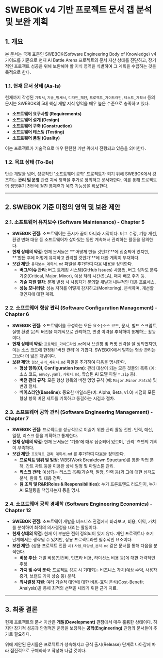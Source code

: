 # SWEBOK v4 기반 프로젝트 문서 갭 분석 및 보완 계획

## 1. 개요

본 문서는 국제 표준인 SWEBOK(Software Engineering Body of Knowledge) v4 가이드를 기준으로 현재 AI Battle Arena 프로젝트의 문서 자산 상태를 진단하고, 장기적인 프로젝트 성공을 위해 보완해야 할 지식 영역을 식별하여 그 계획을 수립하는 것을 목적으로 한다.

### 1.1. 현재 문서 상태 (As-Is)

현재까지 작성된 `기획서`, `기술_명세서`, `디자인_패턴`, `프로젝트_가이드라인`, `테스트_계획서` 등의 문서는 SWEBOK의 5대 핵심 개발 지식 영역을 매우 높은 수준으로 충족하고 있다.

-   **소프트웨어 요구사항 (Requirements)**
-   **소프트웨어 설계 (Design)**
-   **소프트웨어 구축 (Construction)**
-   **소프트웨어 테스팅 (Testing)**
-   **소프트웨어 품질 (Quality)**

이는 프로젝트가 기술적으로 매우 탄탄한 기반 위에서 진행되고 있음을 의미한다.

### 1.2. 목표 상태 (To-Be)

단순 개발을 넘어, 성공적인 '소프트웨어 공학' 프로젝트가 되기 위해 SWEBOK에서 강조하는 **관리 및 운영** 관련 지식 영역을 추가로 정의하고 문서화한다. 이를 통해 프로젝트의 생명주기 전반에 걸친 통제력과 예측 가능성을 확보한다.

---

## 2. SWEBOK 기준 미정의 영역 및 보완 제안

### 2.1. 소프트웨어 유지보수 (Software Maintenance) - Chapter 5

-   **SWEBOK 관점**: 소프트웨어는 출시가 끝이 아니라 시작이다. 버그 수정, 기능 개선, 환경 변화 대응 등 소프트웨어가 살아있는 동안 계속해서 관리하는 활동을 정의한다.
-   **현재 상태의 약점**: 현재 문서들은 **'어떻게 만들 것인가'**에 집중되어 있지만, **'만든 후에 어떻게 유지하고 관리할 것인가'**에 대한 계획이 부재하다.
-   **보완 제안**: `유지보수_계획서.md` 파일을 추가하여 다음 내용을 정의한다.
    -   **버그/이슈 관리**: 버그 트래킹 시스템(GitHub Issues) 사용법, 버그 심각도 분류 기준(Critical, Major, Minor), 예상 처리 시간(SLA), 패치 배포 주기 등.
    -   **기술 지원 절차**: 문제 발생 시 사용자가 문의할 채널과 내부적인 대응 프로세스.
    -   **성능 모니터링**: 성능 저하를 어떻게 감지하고(Monitoring), 분석하며, 개선할 것인지에 대한 계획.

### 2.2. 소프트웨어 형상 관리 (Software Configuration Management) - Chapter 6

-   **SWEBOK 관점**: 소프트웨어를 구성하는 모든 요소(소스 코드, 문서, 빌드 스크립트, 실행 환경 등)의 버전을 체계적으로 관리하고, 변경 이력을 추적하여 통제하는 활동이다.
-   **현재 상태의 약점**: `프로젝트_가이드라인.md`에서 브랜칭 및 커밋 전략을 잘 정의했지만, 이는 소스 코드에 한정된 '버전 관리'에 가깝다. SWEBOK에서 말하는 형상 관리는 그보다 더 넓은 개념이다.
-   **보완 제안**: `형상_관리_계획서.md` 파일을 추가하여 다음을 명시한다.
    -   **형상 항목(CI, Configuration Item)**: 관리 대상이 되는 모든 것들의 목록 (예: 소스 코드, `envoy.yaml`, `기획서.md`, 학습된 AI 모델 파일 `*.zip` 등).
    -   **버전 관리 규칙**: 모든 형상 항목의 버전 명명 규칙 (예: `Major.Minor.Patch`) 및 변경 절차.
    -   **베이스라인(Baseline)**: 중요한 마일스톤(예: Alpha, Beta, v1.0) 시점의 모든 형상 항목 버전 세트를 기록하고 동결하는 시점과 절차.

### 2.3. 소프트웨어 공학 관리 (Software Engineering Management) - Chapter 7

-   **SWEBOK 관점**: 프로젝트를 성공적으로 이끌기 위한 관리 활동 전반. 인력, 예산, 일정, 리스크 등을 계획하고 통제한다.
-   **현재 상태의 약점**: 현재 문서들은 '기술'에 매우 집중되어 있으며, '관리' 측면의 계획이 부족하다.
-   **보완 제안**: `프로젝트_관리_계획서.md` 를 추가하여 다음을 정의한다.
    -   **프로젝트 범위 및 일정**: WBS(Work Breakdown Structure)를 통한 작업 분해, 간트 차트 등을 이용한 상세 일정 및 마일스톤 관리.
    -   **리스크 관리**: 예상되는 리스크 목록(기술적, 일정, 인력 등)과 그에 대한 심각도 분석, 완화 및 대응 전략.
    -   **팀 조직 및 R&R(Roles & Responsibilities)**: 누가 프론트엔드 리드인지, 누가 AI 모델링을 책임지는지 등을 명시.

### 2.4. 소프트웨어 공학 경제학 (Software Engineering Economics) - Chapter 12

-   **SWEBOK 관점**: 소프트웨어 개발을 비즈니스 관점에서 바라보고, 비용, 이익, 가치를 분석하여 최적의 의사결정을 내리는 활동이다.
-   **현재 상태의 약점**: 현재 이 부분은 전혀 정의되어 있지 않다. 개인 프로젝트나 초기 단계에서는 생략될 수 있지만, 상용 프로젝트라면 필수적인 요소이다.
-   **보완 제안**: (상용 프로젝트 전환 시) `사업_타당성_분석.md` 같은 문서를 통해 다음을 분석한다.
    -   **비용 추산**: 개발 비용(인건비, 인프라 비용, 라이선스 비용 등)에 대한 개략적인 추정.
    -   **가치 및 수익 분석**: 프로젝트 성공 시 기대되는 비즈니스 가치(예상 수익, 사용자 증가, 브랜드 가치 상승 등) 분석.
    -   **의사결정 지원**: 여러 기술적 대안에 대한 비용-효익 분석(Cost-Benefit Analysis)을 통해 최적의 선택을 내리기 위한 근거 자료.

---

## 3. 최종 결론

현재 프로젝트의 문서 자산은 **개발(Development)** 관점에서 매우 훌륭한 상태이다. 하지만 장기적 성공과 안정적인 운영을 보장하는 **공학(Engineering)** 관점의 문서들이 추가로 필요하다.

위에 제안된 문서들은 프로젝트가 성숙해지고 공식 출시(Release) 단계로 나아감에 따라 점진적으로 구체화하고 작성해 나갈 것이다.
